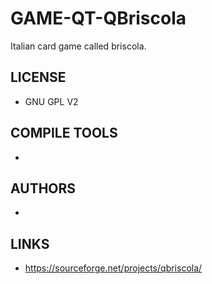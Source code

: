 # GAME-QT-QBriscola
Italian card game called briscola.

## LICENSE
* GNU GPL V2

## COMPILE TOOLS
* 
 
## AUTHORS
* 

## LINKS
* https://sourceforge.net/projects/qbriscola/
